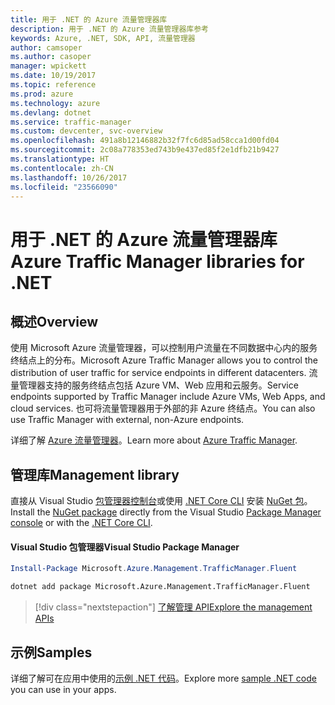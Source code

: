 ```yaml
---
title: 用于 .NET 的 Azure 流量管理器库
description: 用于 .NET 的 Azure 流量管理器库参考
keywords: Azure, .NET, SDK, API, 流量管理器
author: camsoper
ms.author: casoper
manager: wpickett
ms.date: 10/19/2017
ms.topic: reference
ms.prod: azure
ms.technology: azure
ms.devlang: dotnet
ms.service: traffic-manager
ms.custom: devcenter, svc-overview
ms.openlocfilehash: 491a8b12146882b32f7fc6d85ad58cca1d00fd04
ms.sourcegitcommit: 2c08a778353ed743b9e437ed85f2e1dfb21b9427
ms.translationtype: HT
ms.contentlocale: zh-CN
ms.lasthandoff: 10/26/2017
ms.locfileid: "23566090"
---
```

# <a name="azure-traffic-manager-libraries-for-net"></a><span data-ttu-id="f79ff-104">用于 .NET 的 Azure 流量管理器库</span><span class="sxs-lookup"><span data-stu-id="f79ff-104">Azure Traffic Manager libraries for .NET</span></span>

## <a name="overview"></a><span data-ttu-id="f79ff-105">概述</span><span class="sxs-lookup"><span data-stu-id="f79ff-105">Overview</span></span>

<span data-ttu-id="f79ff-106">使用 Microsoft Azure 流量管理器，可以控制用户流量在不同数据中心内的服务终结点上的分布。</span><span class="sxs-lookup"><span data-stu-id="f79ff-106">Microsoft Azure Traffic Manager allows you to control the distribution of user traffic for service endpoints in different datacenters.</span></span> <span data-ttu-id="f79ff-107">流量管理器支持的服务终结点包括 Azure VM、Web 应用和云服务。</span><span class="sxs-lookup"><span data-stu-id="f79ff-107">Service endpoints supported by Traffic Manager include Azure VMs, Web Apps, and cloud services.</span></span> <span data-ttu-id="f79ff-108">也可将流量管理器用于外部的非 Azure 终结点。</span><span class="sxs-lookup"><span data-stu-id="f79ff-108">You can also use Traffic Manager with external, non-Azure endpoints.</span></span>

<span data-ttu-id="f79ff-109">详细了解 [Azure 流量管理器](/azure/traffic-manager/traffic-manager-overview)。</span><span class="sxs-lookup"><span data-stu-id="f79ff-109">Learn more about [Azure Traffic Manager](/azure/traffic-manager/traffic-manager-overview).</span></span>  

## <a name="management-library"></a><span data-ttu-id="f79ff-110">管理库</span><span class="sxs-lookup"><span data-stu-id="f79ff-110">Management library</span></span>

<span data-ttu-id="f79ff-111">直接从 Visual Studio [包管理器控制台][PackageManager]或使用 [.NET Core CLI][DotNetCLI] 安装 [NuGet 包](https://www.nuget.org/packages/Microsoft.Azure.Management.TrafficManager.Fluent)。</span><span class="sxs-lookup"><span data-stu-id="f79ff-111">Install the [NuGet package](https://www.nuget.org/packages/Microsoft.Azure.Management.TrafficManager.Fluent) directly from the Visual Studio [Package Manager console][PackageManager] or with the [.NET Core CLI][DotNetCLI].</span></span>

#### <a name="visual-studio-package-manager"></a><span data-ttu-id="f79ff-112">Visual Studio 包管理器</span><span class="sxs-lookup"><span data-stu-id="f79ff-112">Visual Studio Package Manager</span></span>

```powershell
Install-Package Microsoft.Azure.Management.TrafficManager.Fluent
```

```bash
dotnet add package Microsoft.Azure.Management.TrafficManager.Fluent
```

> [!div class="nextstepaction"]
> [<span data-ttu-id="f79ff-113">了解管理 API</span><span class="sxs-lookup"><span data-stu-id="f79ff-113">Explore the management APIs</span></span>](/dotnet/api/overview/azure/trafficmanager/management)

## <a name="samples"></a><span data-ttu-id="f79ff-114">示例</span><span class="sxs-lookup"><span data-stu-id="f79ff-114">Samples</span></span>

<span data-ttu-id="f79ff-115">详细了解可在应用中使用的[示例 .NET 代码](https://azure.microsoft.com/resources/samples/?platform=dotnet)。</span><span class="sxs-lookup"><span data-stu-id="f79ff-115">Explore more [sample .NET code](https://azure.microsoft.com/resources/samples/?platform=dotnet) you can use in your apps.</span></span>

[PackageManager]: https://docs.microsoft.com/nuget/tools/package-manager-console
[DotNetCLI]: https://docs.microsoft.com/dotnet/core/tools/dotnet-add-package